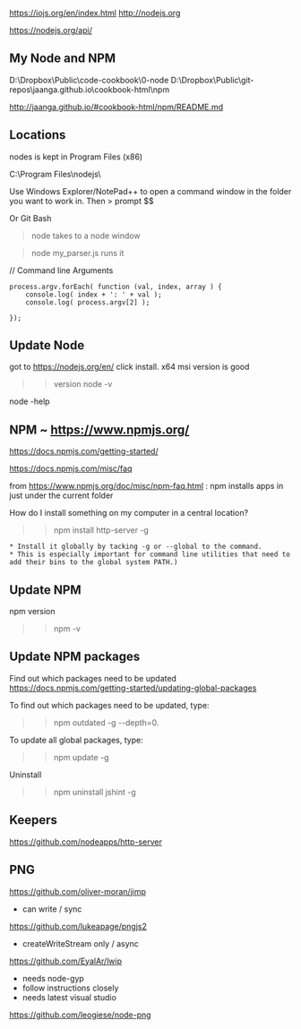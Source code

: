 
https://iojs.org/en/index.html
http://nodejs.org

https://nodejs.org/api/

## My Node and NPM

D:\Dropbox\Public\code-cookbook\0-node
D:\Dropbox\Public\git-repos\jaanga.github.io\cookbook-html\npm

http://jaanga.github.io/#cookbook-html/npm/README.md



## Locations

nodes is kept in Program Files (x86)

C:\Program Files\nodejs\

Use Windows Explorer/NotePad++ to open a command window in the folder you want to work in. Then > prompt $$

Or Git Bash


> node
takes to a node window

> node my_parser.js
runs it

// Command line Arguments

	process.argv.forEach( function (val, index, array ) {
		console.log( index + ': ' + val );
		console.log( process.argv[2] );

	});



##  Update Node

got to https://nodejs.org/en/ click install.
x64 msi version is good

>> version
node -v

node -help

## NPM ~ https://www.npmjs.org/



https://docs.npmjs.com/getting-started/

https://docs.npmjs.com/misc/faq

from https://www.npmjs.org/doc/misc/npm-faq.html :
npm installs apps in just under the current folder

How do I install something on my computer in a central location?
>> npm install http-server -g

	* Install it globally by tacking -g or --global to the command.
	* This is especially important for command line utilities that need to add their bins to the global system PATH.)


## Update NPM


npm version

>> npm -v

## Update NPM packages

Find out which packages need to be updated
https://docs.npmjs.com/getting-started/updating-global-packages

To find out which packages need to be updated, type:
>> npm outdated -g --depth=0.

To update all global packages, type:
>> npm update -g

Uninstall
>> npm uninstall jshint -g


## Keepers

https://github.com/nodeapps/http-server



## PNG

https://github.com/oliver-moran/jimp

* can write / sync

https://github.com/lukeapage/pngjs2

* createWriteStream only / async

https://github.com/EyalAr/lwip
* needs node-gyp
* follow instructions closely
* needs latest visual studio



https://github.com/leogiese/node-png
